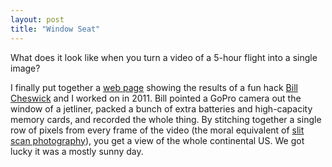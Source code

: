 ```yaml
---
layout: post
title: "Window Seat"
---
```


What does it look like when you turn a video of a 5-hour flight into a
single image?

I finally put together a [web
page](http://cscheid.net/static/windowseat) showing the results of a
fun hack [Bill Cheswick](http://www.cheswick.com) and I worked on in
2011. Bill pointed a GoPro camera out the window of a jetliner, packed
a bunch of extra batteries and high-capacity memory cards, and
recorded the whole thing. By stitching together a single row of pixels
from every frame of the video (the moral equivalent of [slit scan
photography](http://en.wikipedia.org/wiki/Slit-scan_photography)), you
get a view of the whole continental US. We got lucky it was a mostly
sunny day.
